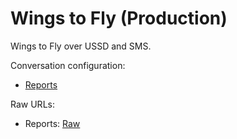 # Wings to Fly (Production)

Wings to Fly over USSD and SMS.

Conversation configuration:

* [Reports](reports.json)

Raw URLs:

* Reports: [Raw](https://raw.githubusercontent.com/praekelt/go-equity-nation/develop/wings-to-fly-prd/reports.json)
